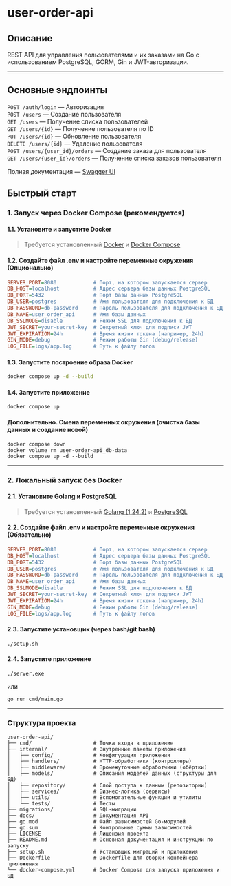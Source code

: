# user-order-api

## Описание

REST API для управления пользователями и их заказами на Go с использованием PostgreSQL, GORM, Gin и JWT-авторизации.

---

## Основные эндпоинты

`POST /auth/login` — Авторизация<br>
`POST /users` — Создание пользователя<br>
`GET /users` — Получение списка пользователей<br>
`GET /users/{id}` — Получение пользователя по ID<br>
`PUT /users/{id}` — Обновление пользователя<br>
`DELETE /users/{id}` — Удаление пользователя<br>
`POST /users/{user_id}/orders` — Создание заказа для пользователя<br>
`GET /users/{user_id}/orders` — Получение списка заказов пользователя

Полная документация — [Swagger UI](http://localhost:8080/swagger/index.html)

## Быстрый старт

### 1. Запуск через Docker Compose (рекомендуется)

#### 1.1. Установите и запустите Docker

> Требуется установленный [Docker](https://www.docker.com/) и [Docker Compose](https://docs.docker.com/compose/)

#### 1.2. Создайте файл **.env** и настройте переменные окружения (Опционально)

```ini
SERVER_PORT=8080            # Порт, на котором запускается сервер
DB_HOST=localhost           # Адрес сервера базы данных PostgreSQL
DB_PORT=5432                # Порт базы данных PostgreSQL
DB_USER=postgres            # Имя пользователя для подключения к БД
DB_PASSWORD=db-password     # Пароль пользователя для подключения к БД
DB_NAME=user_order_api      # Имя базы данных
DB_SSLMODE=disable          # Режим SSL для подключения к БД
JWT_SECRET=your-secret-key  # Секретный ключ для подписи JWT
JWT_EXPIRATION=24h          # Время жизни токена (например, 24h)
GIN_MODE=debug              # Режим работы Gin (debug/release)
LOG_FILE=logs/app.log       # Путь к файлу логов
```

#### 1.3. Запустите построение образа Docker

```sh
docker compose up -d --build
```

#### 1.4. Запустите приложение

```
docker compose up
```

#### Дополнительно. Смена переменных окружения (очистка базы данных и создание новой)

```
docker compose down
docker volume rm user-order-api_db-data
docker compose up -d --build
```

---

### 2. Локальный запуск без Docker

#### 2.1. Установите Golang и PostgreSQL
> Требуется установленный [Golang (1.24.2)](https://go.dev/dl/) и [PostgreSQL](https://www.postgresql.org/download/)

#### 2.2. Создайте файл **.env** и настройте переменные окружения (Обязательно)

```ini
SERVER_PORT=8080            # Порт, на котором запускается сервер
DB_HOST=localhost           # Адрес сервера базы данных PostgreSQL
DB_PORT=5432                # Порт базы данных PostgreSQL
DB_USER=postgres            # Имя пользователя для подключения к БД
DB_PASSWORD=db-password     # Пароль пользователя для подключения к БД
DB_NAME=user_order_api      # Имя базы данных
DB_SSLMODE=disable          # Режим SSL для подключения к БД
JWT_SECRET=your-secret-key  # Секретный ключ для подписи JWT
JWT_EXPIRATION=24h          # Время жизни токена (например, 24h)
GIN_MODE=debug              # Режим работы Gin (debug/release)
LOG_FILE=logs/app.log       # Путь к файлу логов
```

#### 2.3. Запустите установщик (через bash/git bash)

```
./setup.sh
```

#### 2.4. Запустите приложение

```
./server.exe
```
или
```
go run cmd/main.go
```

---

### Структура проекта

```
user-order-api/
├── cmd/                    # Точка входа в приложение
├── internal/               # Внутренние пакеты приложения
│   ├── config/             # Конфигурация приложения
│   ├── handlers/           # HTTP-обработчики (контроллеры)
│   ├── middleware/         # Промежуточные обработчики (обёртки)
│   ├── models/             # Описания моделей данных (структуры для БД)
│   ├── repository/         # Слой доступа к данным (репозитории)
│   ├── services/           # Бизнес-логика (сервисы)
│   ├── utils/              # Вспомогательные функции и утилиты
│   └── tests/              # Тесты
├── migrations/             # SQL-миграции
├── docs/                   # Документация API
├── go.mod                  # Файл зависимостей Go-модулей
├── go.sum                  # Контрольные суммы зависимостей
├── LICENSE                 # Лицензия проекта
├── README.md               # Основная документация и инструкции по запуску
├── setup.sh                # Установщик миграций и приложения
├── Dockerfile              # Dockerfile для сборки контейнера приложения
└── docker-compose.yml      # Docker Compose для запуска приложения и БД
```